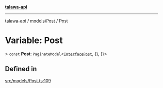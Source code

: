 [**talawa-api**](../../../README.md)

***

[talawa-api](../../../modules.md) / [models/Post](../README.md) / Post

# Variable: Post

\> `const` **Post**: `PaginateModel`\<[`InterfacePost`](../interfaces/InterfacePost.md), \{\}, \{\}\>

## Defined in

[src/models/Post.ts:109](https://github.com/PalisadoesFoundation/talawa-api/blob/039b0f127fb8caa46d57186ab4b3bb27fe150903/src/models/Post.ts#L109)
